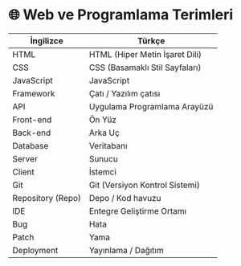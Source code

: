 # 🌐 Web ve Programlama Terimleri

| İngilizce            | Türkçe                           |
|----------------------|----------------------------------|
| HTML                 | HTML (Hiper Metin İşaret Dili)  |
| CSS                  | CSS (Basamaklı Stil Sayfaları)   |
| JavaScript           | JavaScript                       |
| Framework            | Çatı / Yazılım çatısı            |
| API                  | Uygulama Programlama Arayüzü     |
| Front-end            | Ön Yüz                           |
| Back-end             | Arka Uç                          |
| Database             | Veritabanı                       |
| Server               | Sunucu                           |
| Client               | İstemci                          |
| Git                  | Git (Versiyon Kontrol Sistemi)  |
| Repository (Repo)    | Depo / Kod havuzu                |
| IDE                  | Entegre Geliştirme Ortamı        |
| Bug                  | Hata                             |
| Patch                | Yama                             |
| Deployment           | Yayınlama / Dağıtım              |